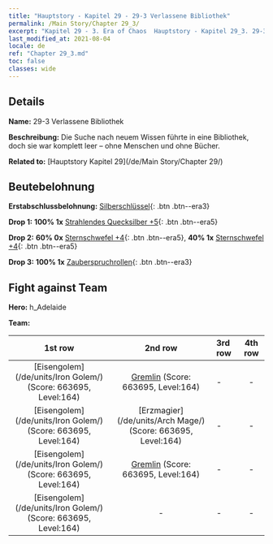 ```yaml
---
title: "Hauptstory - Kapitel 29 - 29-3 Verlassene Bibliothek"
permalink: /Main Story/Chapter 29_3/
excerpt: "Kapitel 29 - 3. Era of Chaos  Hauptstory - Kapitel 29_3. 29-3 Verlassene Bibliothek"
last_modified_at: 2021-08-04
locale: de
ref: "Chapter 29_3.md"
toc: false
classes: wide
---
```


## Details

 **Name:** 29-3 Verlassene Bibliothek

 **Beschreibung:** Die Suche nach neuem Wissen führte in eine Bibliothek, doch sie war komplett leer – ohne Menschen und ohne Bücher.

 **Related to:** [Hauptstory Kapitel 29](/de/Main Story/Chapter 29/)

## Beutebelohnung

 **Erstabschlussbelohnung:** [Silberschlüssel](/ItemsDE/con_693/){: .btn .btn--era3}

 **Drop 1:** **100% 1x** [Strahlendes Quecksilber +5](/ItemsDE/mat_98/){: .btn .btn--era5}

 **Drop 2:** **60% 0x** [Sternschwefel +4](/ItemsDE/mat_92/){: .btn .btn--era5}, **40% 1x** [Sternschwefel +4](/ItemsDE/mat_92/){: .btn .btn--era5}

 **Drop 3:** **100% 1x** [Zauberspruchrollen](/ItemsDE/con_694/){: .btn .btn--era3}


## Fight against Team
 **Hero:** h_Adelaide

 **Team:**


  | 1st row | 2nd row | 3rd row | 4th row |
  |:----:|:----:|:----|:----:|
  | [Eisengolem](/de/units/Iron Golem/) (Score: 663695, Level:164)  | [Gremlin](/de/units/Gremlin/) (Score: 663695, Level:164)  | - | - |
  | [Eisengolem](/de/units/Iron Golem/) (Score: 663695, Level:164)  | [Erzmagier](/de/units/Arch Mage/) (Score: 663695, Level:164)  | - | - |
  | [Eisengolem](/de/units/Iron Golem/) (Score: 663695, Level:164)  | [Gremlin](/de/units/Gremlin/) (Score: 663695, Level:164)  | - | - |
  | [Eisengolem](/de/units/Iron Golem/) (Score: 663695, Level:164)  | - | - | - |


